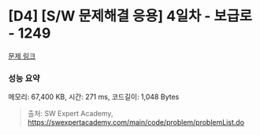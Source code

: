 # [D4] [S/W 문제해결 응용] 4일차 - 보급로 - 1249 

[문제 링크](https://swexpertacademy.com/main/code/problem/problemDetail.do?contestProbId=AV15QRX6APsCFAYD) 

### 성능 요약

메모리: 67,400 KB, 시간: 271 ms, 코드길이: 1,048 Bytes



> 출처: SW Expert Academy, https://swexpertacademy.com/main/code/problem/problemList.do